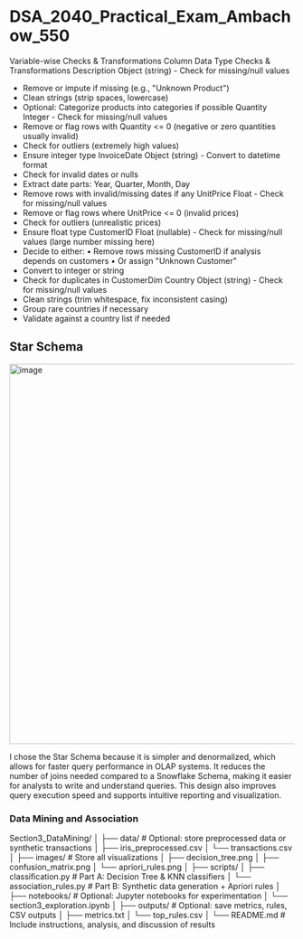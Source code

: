# DSA_2040_Practical_Exam_Ambachow_550


Variable-wise Checks & Transformations
Column	Data Type	Checks & Transformations
Description	Object (string)	- Check for missing/null values
- Remove or impute if missing (e.g., "Unknown Product")
- Clean strings (strip spaces, lowercase)
- Optional: Categorize products into categories if possible
Quantity	Integer	- Check for missing/null values
- Remove or flag rows with Quantity <= 0 (negative or zero quantities usually invalid)
- Check for outliers (extremely high values)
- Ensure integer type
InvoiceDate	Object (string)	- Convert to datetime format
- Check for invalid dates or nulls
- Extract date parts: Year, Quarter, Month, Day
- Remove rows with invalid/missing dates if any
UnitPrice	Float	- Check for missing/null values
- Remove or flag rows where UnitPrice <= 0 (invalid prices)
- Check for outliers (unrealistic prices)
- Ensure float type
CustomerID	Float (nullable)	- Check for missing/null values (large number missing here)
- Decide to either:
• Remove rows missing CustomerID if analysis depends on customers
• Or assign "Unknown Customer"
- Convert to integer or string
- Check for duplicates in CustomerDim
Country	Object (string)	- Check for missing/null values
- Clean strings (trim whitespace, fix inconsistent casing)
- Group rare countries if necessary
- Validate against a country list if needed

## Star Schema
<img width="963" height="673" alt="image" src="https://github.com/user-attachments/assets/f16a6544-fec6-4e04-9512-8e909eb63152" />

I chose the Star Schema because it is simpler and denormalized, which allows for faster query performance in OLAP systems. It reduces the number of joins needed compared to a Snowflake Schema, making it easier for analysts to write and understand queries. This design also improves query execution speed and supports intuitive reporting and visualization.

### Data Mining and Association 
Section3_DataMining/
│
├── data/                     # Optional: store preprocessed data or synthetic transactions
│   ├── iris_preprocessed.csv
│   └── transactions.csv
│
├── images/                   # Store all visualizations
│   ├── decision_tree.png
│   ├── confusion_matrix.png
│   └── apriori_rules.png
│
├── scripts/
│   ├── classification.py     # Part A: Decision Tree & KNN classifiers
│   └── association_rules.py  # Part B: Synthetic data generation + Apriori rules
│
├── notebooks/                # Optional: Jupyter notebooks for experimentation
│   └── section3_exploration.ipynb
│
├── outputs/                  # Optional: save metrics, rules, CSV outputs
│   ├── metrics.txt
│   └── top_rules.csv
│
└── README.md                 # Include instructions, analysis, and discussion of results

